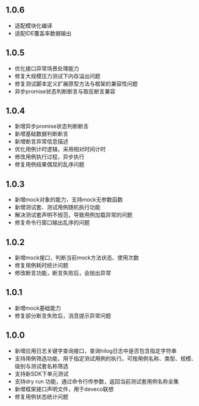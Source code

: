 ## 1.0.6

- 适配模块化编译
- 适配IDE覆盖率数据输出

## 1.0.5

- 优化接口异常场景处理能力
- 修复大规模压力测试下内存溢出问题
- 修复测试脚本定义扩展原型方法与框架的兼容性问题
- 异步promise状态判断断言与取反断言兼容

## 1.0.4

- 新增异步promise状态判断断言
- 新增基础数据判断断言
- 新增断言异常信息描述
- 优化用例计时逻辑，采用相对时间计时
- 修改用例执行过程，异步执行
- 修复用例结果偶现的乱序问题

## 1.0.3

- 新增mock对象的能力，支持mock无参数函数
- 新增测试套、测试用例随机执行功能
- 解决测试套声明不规范，导致用例加载异常的问题
- 修复命令行窗口输出乱序的问题

## 1.0.2

- 新增mock接口，判断当前mock方法状态、使用次数
- 修复用例耗时统计问题
- 修改断言功能，断言失败后，会抛出异常

## 1.0.1
- 新增mock基础能力
- 修复部分断言失败后，消息提示异常问题

## 1.0.0
- 新增应用日志关键字查询接口，查询hilog日志中是否包含指定字符串
- 支持用例筛选功能，用于指定测试用例的执行。可按用例名称、类型、规模、级别与测试套名称筛选
- 支持新SDK下单元测试
- 支持dry run 功能，通过命令行传参数，返回当前测试套用例名称全集
- 新增框架接口声明文件，用于deveco联想
- 修复用例状态统计问题